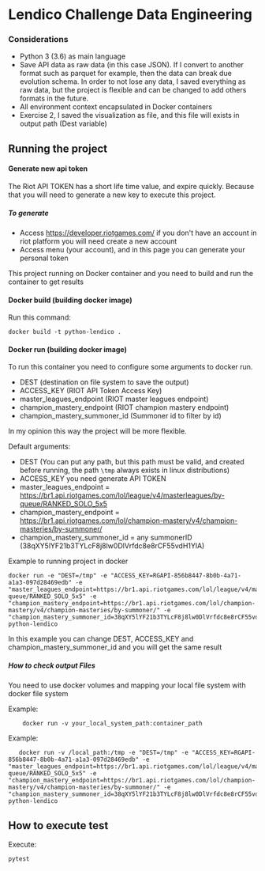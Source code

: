 # Lendico Challenge Data Engineering

### Considerations
- Python 3 (3.6) as main language 
- Save API data as raw data (in this case JSON). If I convert to another format such as parquet for example, then the data can break due evolution schema. In order to not lose any data, I saved everything as raw data, but the project is flexible and can be changed to add others formats in the future.
- All environment context encapsulated in Docker containers
- Exercise 2, I saved the visualization as file, and this file will exists in output path (Dest variable)

## Running the project

#### Generate new api token
The Riot API TOKEN has a short life time value, and expire quickly. Because that you will need to generate a new key to execute this project.

##### To generate
- Access https://developer.riotgames.com/ if you don't have an account in riot platform you will need create a new account
- Access menu (your account), and in this page you can generate your personal token


This project running on Docker container and you need to build and run the container to get results

#### Docker build (building docker image)

Run this command:

```
docker build -t python-lendico .
```

#### Docker run (building docker image)

To run this container you need to configure some arguments to docker run.

- DEST (destination on file system to save the output)
- ACCESS_KEY (RIOT API Token Access Key)
- master_leagues_endpoint (RIOT master leagues endpoint)
- champion_mastery_endpoint (RIOT champion mastery endpoint)
- champion_mastery_summoner_id (Summoner id to filter by id)

In my opinion this way the project will be more flexible.

Default arguments:
- DEST (You can put any path, but this path must be valid, and created before running, the path `\tmp` always exists in linux distributions)
- ACCESS_KEY you need generate API TOKEN
- master_leagues_endpoint = https://br1.api.riotgames.com/lol/league/v4/masterleagues/by-queue/RANKED_SOLO_5x5
- champion_mastery_endpoint = https://br1.api.riotgames.com/lol/champion-mastery/v4/champion-masteries/by-summoner/
- champion_mastery_summoner_id = any summonerID (38qXY5lYF21b3TYLcF8j8lw0DlVrfdc8e8rCF55vdH1YlA)

Example to running project in docker
```
docker run -e "DEST=/tmp" -e "ACCESS_KEY=RGAPI-856b8447-8b0b-4a71-a1a3-097d28469edb" -e "master_leagues_endpoint=https://br1.api.riotgames.com/lol/league/v4/masterleagues/by-queue/RANKED_SOLO_5x5" -e "champion_mastery_endpoint=https://br1.api.riotgames.com/lol/champion-mastery/v4/champion-masteries/by-summoner/" -e "champion_mastery_summoner_id=38qXY5lYF21b3TYLcF8j8lw0DlVrfdc8e8rCF55vdH1YlA" python-lendico
```

In this example you can change DEST, ACCESS_KEY and champion_mastery_summoner_id and you will get the same result

##### How to check output Files

You need to use docker volumes and mapping your local file system with docker file system

Example:
```
    docker run -v your_local_system_path:container_path
```


Example:
```
   docker run -v /local_path:/tmp -e "DEST=/tmp" -e "ACCESS_KEY=RGAPI-856b8447-8b0b-4a71-a1a3-097d28469edb" -e "master_leagues_endpoint=https://br1.api.riotgames.com/lol/league/v4/masterleagues/by-queue/RANKED_SOLO_5x5" -e "champion_mastery_endpoint=https://br1.api.riotgames.com/lol/champion-mastery/v4/champion-masteries/by-summoner/" -e "champion_mastery_summoner_id=38qXY5lYF21b3TYLcF8j8lw0DlVrfdc8e8rCF55vdH1YlA" python-lendico
```


## How to execute test
Execute: 
```
pytest
```

